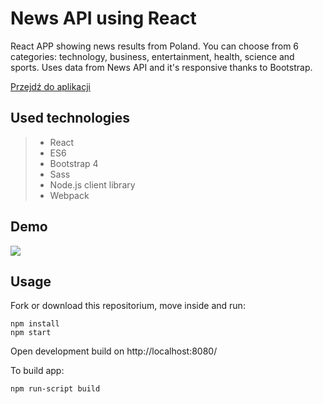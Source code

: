 # News API using React
React APP showing news results from Poland. You can choose from 6 categories: technology, business, entertainment, health, science and sports. Uses data from News API and it's responsive thanks to Bootstrap.

[Przejdź do aplikacji](https://husamoa.github.io/newsAPI/)


## Used technologies
> - React
> - ES6
> - Bootstrap 4
> - Sass
> - Node.js client library
> - Webpack

## Demo
![](newsapipl.gif)

## Usage
Fork or download this repositorium, move inside and run:

```
npm install
npm start
```
Open development build on http://localhost:8080/

To build app:

```
npm run-script build
```
